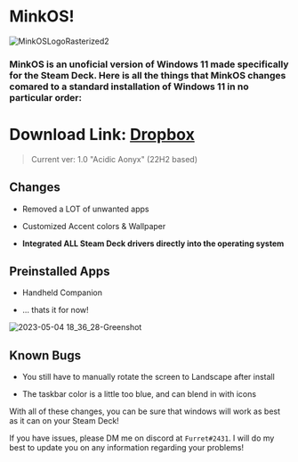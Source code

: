 # MinkOS!
![MinkOSLogoRasterized2](https://user-images.githubusercontent.com/35110759/236339456-4548623b-3b88-404a-88bb-63f2718ca25c.png)

### MinkOS is an unoficial version of Windows 11 made specifically for the Steam Deck. Here is all the things that MinkOS changes comared to a standard installation of Windows 11 in no particular order:

# Download Link: [Dropbox](https://www.dropbox.com/s/rgc8snzk6ooz7lj/MinkOS%201.0%20%2822H2%29%20Acidic%20Aonyx.iso?dl=0)
> Current ver: 1.0 "Acidic Aonyx" (22H2 based)

## Changes
  
  * Removed a LOT of unwanted apps
  
  * Customized Accent colors & Wallpaper
  
  * **Integrated ALL Steam Deck drivers directly into the operating system**
## Preinstalled Apps

  * Handheld Companion
  
  * ... thats it for now!

![2023-05-04 18_36_28-Greenshot](https://user-images.githubusercontent.com/35110759/236361884-f127cf1b-5ed0-43cb-b265-5625d4c9746e.png)

## Known Bugs
  * You still have to manually rotate the screen to Landscape after install

  * The taskbar color is a little too blue, and can blend in with icons
  
With all of these changes, you can be sure that windows will work as best as it can on your Steam Deck!

If you have issues, please DM me on discord at `Furret#2431`. I will do my best to update you on any information regarding your problems!

